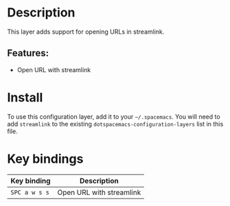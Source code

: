 # Description

This layer adds support for opening URLs in streamlink.

## Features:

-   Open URL with streamlink

# Install

To use this configuration layer, add it to your `~/.spacemacs`. You will
need to add `streamlink` to the existing
`dotspacemacs-configuration-layers` list in this file.

# Key bindings

| Key binding   | Description              |
|---------------|--------------------------|
| `SPC a w s s` | Open URL with streamlink |

